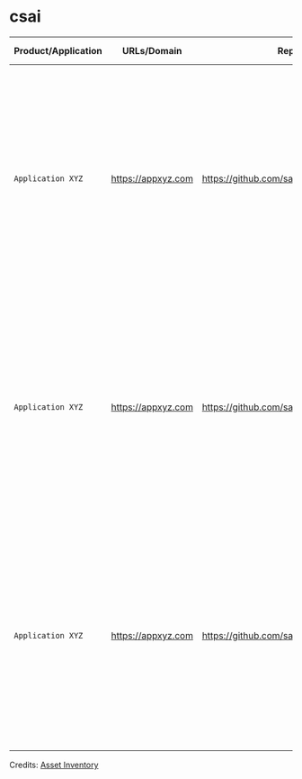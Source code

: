 # csai

| Product/Application | URLs/Domain | Repos | Point Of Contact | Interesting Areas |
| --- | --- | --- | --- | ------------------------------ |
| `Application XYZ` | https://appxyz.com | https://github.com/saintmalik/appxyz.com | SaintMalik | - Generate dockerfile and deploy to ecr <br> - Generate dockerfile and deploy to ecr <br> - Generate dockerfile and deploy to ecr <br> - Generate dockerfile and deploy to ecr <br> - Generate dockerfile and deploy to ecr |
| `Application XYZ` | https://appxyz.com | https://github.com/saintmalik/appxyz.com | SaintMalik | - Generate dockerfile and deploy to ecr <br> - Generate dockerfile and deploy to ecr <br> - Generate dockerfile and deploy to ecr <br> - Generate dockerfile and deploy to ecr <br> - Generate dockerfile and deploy to ecr |
| `Application XYZ` | https://appxyz.com | https://github.com/saintmalik/appxyz.com | SaintMalik | - Generate dockerfile and deploy to ecr <br> - Generate dockerfile and deploy to ecr <br> - Generate dockerfile and deploy to ecr <br> - Generate dockerfile and deploy to ecr <br> - Generate dockerfile and deploy to ecr |








Credits: [Asset Inventory](https://www.anshumanbhartiya.com/posts/prodsec-roadmap)
